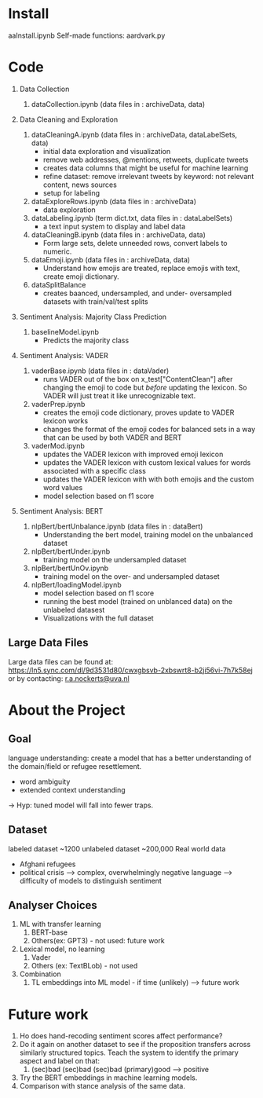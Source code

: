 
# Install
aaInstall.ipynb
Self-made functions: aardvark.py

# Code
1. Data Collection
   1. dataCollection.ipynb (data files in : archiveData, data)

2. Data Cleaning and Exploration
   1. dataCleaningA.ipynb (data files in : archiveData, dataLabelSets, data)
      - initial data exploration and visualization
      - remove web addresses, @mentions, retweets, duplicate tweets
      - creates data columns that might be useful for machine learning
      - refine dataset: remove irrelevant tweets by keyword: not relevant content, news sources
      - setup for labeling
   2. dataExploreRows.ipynb (data files in : archiveData)
      - data exploration
   3. dataLabeling.ipynb (term dict.txt, data files in : dataLabelSets)
      - a text input system to display and label data
   4. dataCleaningB.ipynb (data files in : archiveData, data)
      - Form large sets, delete unneeded rows, convert labels to numeric.
   5. dataEmoji.ipynb (data files in : archiveData, data)
      - Understand how emojis are treated, replace emojis with text, create emoji dictionary.
   6. dataSplitBalance
      - creates baanced, undersampled, and under- oversampled datasets with train/val/test splits

3. Sentiment Analysis: Majority Class Prediction
   1. baselineModel.ipynb
      - Predicts the majority class

4. Sentiment Analysis: VADER
   1. vaderBase.ipynb (data files in : dataVader)
      - runs VADER out of the box on x_test["ContentClean"] after changing the emoji to code but *before* updating the lexicon. So VADER will just treat it like unrecognizable text.
   2. vaderPrep.ipynb
      - creates the emoji code dictionary, proves update to VADER lexicon works
      - changes the format of the emoji codes for balanced sets in a way that can be used by both VADER and BERT
   3. vaderMod.ipynb
      - updates the VADER lexicon with improved emoji lexicon
      - updates the VADER lexicon with custom lexical values for words associated with a specific class
      - updates the VADER lexicon with with both emojis and the custom word values
      - model selection based on f1 score

5. Sentiment Analysis: BERT
   1. nlpBert/bertUnbalance.ipynb (data files in : dataBert)
      - Understanding the bert model, training model on the unbalanced dataset
   2. nlpBert/bertUnder.ipynb
      - training model on the undersampled dataset
   3. nlpBert/bertUnOv.ipynb
      - training model on the over- and undersampled dataset
   4. nlpBert/loadingModel.ipynb
      - model selection based on f1 score
      - running the best model (trained on unblanced data) on the unlabeled datasest
      - Visualizations with the full dataset

## Large Data Files
Large data files can be found at: https://ln5.sync.com/dl/9d3531d80/cwxgbsvb-2xbswrt8-b2ji56vi-7h7k58ej
or by contacting: r.a.nockerts@uva.nl

# About the Project
## Goal
language understanding: create a model that has a better understanding of the domain/field or refugee resettlement.
  * word ambiguity
  * extended context understanding

-> Hyp: tuned model will fall into fewer traps.

## Dataset
labeled dataset  ~1200
unlabeled dataset  ~200,000
Real world data 
* Afghani refugees
* political crisis --> complex, overwhelmingly negative language --> difficulty of models to distinguish sentiment

## Analyser Choices 
 1. ML with transfer learning
    1. BERT-base
    2. Others(ex: GPT3) - not used: future work
 2. Lexical model, no learning
    1. Vader
    2. Others (ex: TextBLob) - not used
 3. Combination
    1. TL embeddings into ML model - if time (unlikely) --> future work

# Future work
1. Ho does hand-recoding sentiment scores affect performance? 
2. Do it again on another dataset to see if the proposition transfers across similarly structured topics. Teach the system to identify the primary aspect and label on that: 
   1. (sec)bad (sec)bad (sec)bad (primary)good --> positive
3. Try the BERT embeddings in machine learning models.
4. Comparison with stance analysis of the same data.

